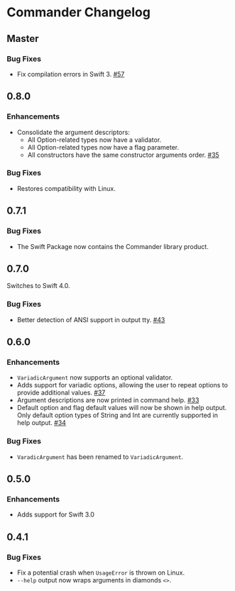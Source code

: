 # Commander Changelog

## Master

### Bug Fixes

- Fix compilation errors in Swift 3.
  [#57](https://github.com/kylef/Commander/pull/57)

## 0.8.0

### Enhancements

- Consolidate the argument descriptors:
  - All Option-related types now have a validator.
  - All Option-related types now have a flag parameter.
  - All constructors have the same constructor arguments order. [#35](https://github.com/kylef/Commander/issues/35)

### Bug Fixes

- Restores compatibility with Linux.

## 0.7.1

### Bug Fixes

- The Swift Package now contains the Commander library product.

## 0.7.0

Switches to Swift 4.0.

### Bug Fixes

- Better detection of ANSI support in output tty.
  [#43](https://github.com/kylef/Commander/issues/43)

## 0.6.0

### Enhancements

- `VariadicArgument` now supports an optional validator.
- Adds support for variadic options, allowing the user to repeat options to
  provide additional values.
  [#37](https://github.com/kylef/Commander/issues/37)
- Argument descriptions are now printed in command help.
  [#33](https://github.com/kylef/Commander/issues/33)
- Default option and flag default values will now be shown in help output.
  Only default option types of String and Int are currently supported in help output.
  [#34](https://github.com/kylef/Commander/issues/34)

### Bug Fixes

- `VaradicArgument` has been renamed to `VariadicArgument`.


## 0.5.0

### Enhancements

- Adds support for Swift 3.0

## 0.4.1

### Bug Fixes

- Fix a potential crash when `UsageError` is thrown on Linux.
- `--help` output now wraps arguments in diamonds `<>`.
